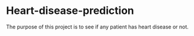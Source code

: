 # Heart-disease-prediction
The purpose of this project is to see if any patient has heart disease or not.
